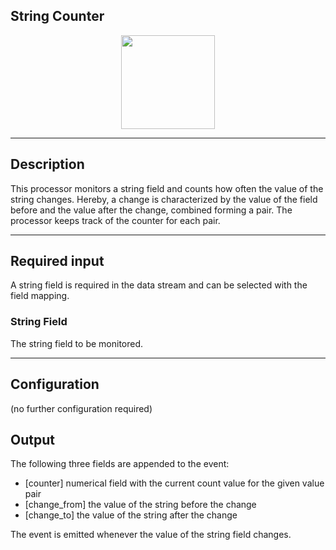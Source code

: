 <!--
  ~ Licensed to the Apache Software Foundation (ASF) under one or more
  ~ contributor license agreements.  See the NOTICE file distributed with
  ~ this work for additional information regarding copyright ownership.
  ~ The ASF licenses this file to You under the Apache License, Version 2.0
  ~ (the "License"); you may not use this file except in compliance with
  ~ the License.  You may obtain a copy of the License at
  ~
  ~    http://www.apache.org/licenses/LICENSE-2.0
  ~
  ~ Unless required by applicable law or agreed to in writing, software
  ~ distributed under the License is distributed on an "AS IS" BASIS,
  ~ WITHOUT WARRANTIES OR CONDITIONS OF ANY KIND, either express or implied.
  ~ See the License for the specific language governing permissions and
  ~ limitations under the License.
  ~
  -->

## String Counter

<p align="center">
    <img src="icon.png" width="150px;" class="pe-image-documentation"/>
</p>

***

## Description

This processor monitors a string field and counts how often the value of the string changes.
Hereby, a change is characterized by
the value of the field before and the value after the change, combined forming a pair.
The processor keeps track of the counter for each pair.

***

## Required input

A string field is required in the data stream and can be selected with the field mapping.

### String Field

The string field to be monitored.

***

## Configuration

(no further configuration required)

## Output

The following three fields are appended to the event:

* [counter] numerical field with the current count value for the given value pair
* [change_from] the value of the string before the change
* [change_to] the value of the string after the change

The event is emitted whenever the value of the string field changes.

